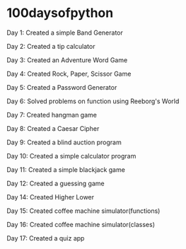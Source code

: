# 100daysofpython

Day 1: Created a simple Band Generator

Day 2: Created a tip calculator  

Day 3: Created an Adventure Word Game

Day 4: Created Rock, Paper, Scissor Game

Day 5: Created a Password Generator

Day 6: Solved problems on function using Reeborg's World

Day 7: Created hangman game

Day 8: Created a Caesar Cipher

Day 9: Created a blind auction program

Day 10: Created a simple calculator program

Day 11: Created a simple blackjack game

Day 12: Created a guessing game

Day 14: Created Higher Lower

Day 15: Created coffee machine simulator(functions)

Day 16: Created coffee machine simulator(classes)

Day 17: Created a quiz app
